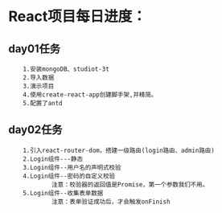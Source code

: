 # React项目每日进度：

## day01任务
		1.安装mongoDB、studiot-3t
		2.导入数据
		3.演示项目
		4.使用create-react-app创建脚手架,并精简。
		5.配置了antd

## day02任务
		1.引入react-router-dom，搭建一级路由(login路由、admin路由)
		2.Login组件---静态
		3.Login组件--用户名的声明式校验
		4.Login组件--密码的自定义校验
				注意：校验器的返回值是Promise，第一个参数我们不用。
		5.Login组件--收集表单数据
				注意：表单验证成功后，才会触发onFinish
